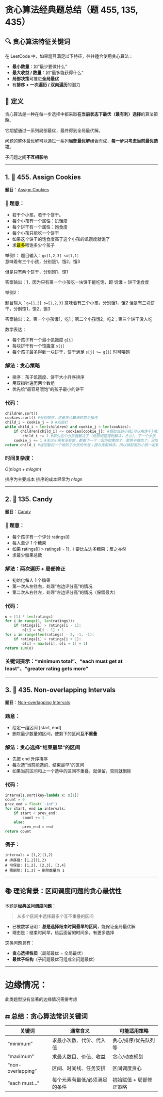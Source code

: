 # 贪心算法经典题总结（题 455, 135, 435）
## 🔍 贪心算法特征关键词


在 LeetCode 中，如果题目满足以下特征，往往适合使用贪心算法：

- **最小数量**：如“最少要做什么”
- **最大收益 / 数量**：如“最多能获得什么”
- **局部决策**可推进**全局最优**
- 有**排序 + 一次遍历 / 双向遍历**的潜力

## 🧠 定义

贪心算法是一种在每一步选择中都采取**在当前状态下最优（最有利）选择**的算法策略。

它期望通过一系列局部最优，最终得到全局最优解。

问题的整体最优解可以通过一系列**局部最优解**组合而成，**每一步只考虑当前最优选项**。

子问题之间**不互相影响**


---

## 1. 🍪 455. Assign Cookies

**题目**：[Assign Cookies](https://leetcode.com/problems/assign-cookies/)

### 🧾 题意：

- 若干个小孩，若干个饼干。
- 每个小孩有一个属性：饥饿度
- 每个饼干有一个属性：饱食度
- 每个小孩只能吃一个饼干
- 如果这个饼干的饱食度高于这个小孩的饥饿度就饱了
- 求<mark>最多</mark>喂饱多少个孩子  

举例1：
题目输入：`g=[1,2,3] s=[1,1]`<br/>
意味着有三个小孩，分别饿1，饿2，饿3

但是只有两个饼干，分别饱1，饱1

答案输出：1，因为只有第一个小孩吃一块饼干能吃饱，即 饥饿 = 饼干饱食度

举例2：

题目输入：`g=[1,2] s=[1,2,3]`
意味着有三个小孩，分别饿1，饿2
但是有三块饼干，分别饱1，饱2，饱3

答案输出：2，第一个小孩饿1，吃1；第二个小孩饿2，吃2；第三个饼干没人吃

数学表达：
- 每个孩子有一个最小饥饿度 `g[i]`
- 每块饼干有一个饱腹度 `s[j]`
- 每个孩子最多得到一块饼干，饼干满足 `s[j] >= g[i]` 时可喂饱

### 解法：贪心策略

- 排序：孩子饥饿度、饼干大小升序排序
- 用双指针遍历两个数组
- 优先给“最容易喂饱”的孩子最小的饼干  
### 代码：

```python
children.sort()
cookies.sort() #分别排序，这是贪心算法的常见操作
child_i = cookie_j = 0 #双指针
while child_i < len(children) and cookie_j < len(cookies):
    if children[child_i] <= cookies[cookie_j]: #假如当前小孩i可以用饼干j喂饱
        child_i += 1 #那么这个小孩就解决了（局部问题得到解决，贪心），下一个小孩
    cookie_j += 1 #无论小孩有没有饱，都看下一个：因为如果饱了，那饼干就吃了。没吃饱那这个饼干也不用管了，题目不要求你关心饼干的命运
return child_i #返回最后一个饱的了小孩的代号；因为先前排序，所以排前面的小孩一定最容易喂饱，并且如果小孩不吃饱，child_i是不会增长的。因此这个代号就是喂饱的小孩数。
```

### 时间复杂度：

$O(n log n + m log m)$

排序为主要成本
排序的成本经常为 $n log n$

---
## 2. 🍬 135. Candy

**题目**：[Candy](https://leetcode.com/problems/candy/)  

### 🧾 题意：

- 每个孩子有一个评分 ratings[i]
- 每人至少 1 个糖果
- 如果 ratings[i] > ratings[i - 1]，i 要比左边多糖果；反之亦然
- 求最少糖果总数  

###  解法：两次遍历 + 局部修正

- 初始化每人 1 个糖果
- 第一次从左往右，处理“右边评分高”的情况    
- 第二次从右往左，处理“左边评分高”的情况（保留最大）

### 代码：

```python
o = [1] * len(ratings)
for i in range(1, len(ratings)):
    if ratings[i] > ratings[i - 1]:
        o[i] = o[i - 1] + 1
for i in range(len(ratings) - 2, -1, -1):
    if ratings[i] > ratings[i + 1]:
        o[i] = max(o[i], o[i + 1] + 1)
return sum(o)
```

### 关键词提示：“minimum total”、“each must get at least”、“greater rating gets more”

---

## 3. 📆 435. Non-overlapping Intervals

**题目**：[Non-overlapping Intervals](https://leetcode.com/problems/non-overlapping-intervals/)
### 题意：

- 给定一组区间 [start, end]
- 删除最少数量的区间，使剩下的区间**互不重叠**
### 解法：贪心选择“结束最早”的区间

- 先按 end 升序排序
- 每次选“当前能选的、结束最早”的区间
- 如果当前区间和上一个选中的区间不重叠，就保留，否则就删除
### 代码：

```python
intervals.sort(key=lambda x: x[1])
count = 0
prev_end = float('-inf')
for start, end in intervals:
    if start < prev_end:
        count += 1
    else:
        prev_end = end
return count
```
### 例子：

```
intervals = [1,2](1,2)
# 排序后: [1,2](1,2)
# 可保留: [1,2], [2,3], [3,4]
# 需删除: [1,3] → 删除数量为 1
```

---
## 📚 理论背景：区间调度问题的贪心最优性

本题是**经典区间调度问题**：

> 从多个区间中选择最多个互不重叠的区间
  
- 已被数学证明：**总是选择结束时间最早的区间**，能保证全局最优解
- 理由是：结束时间早，给后面留的时间多，有更多选择

这类问题具有：
- **贪心选择性质**（局部最优 = 全局最优）
- **最优子结构**（子问题最优可组成全问题最优）

---
# 边缘情况：
此类题型没有显著的边缘情况需要考虑

## 🔚 总结：贪心算法常识关键词

|**关键词**|**通常含义**|**可能适用策略**|
|---|---|---|
|“minimum”|求最小次数、代价、代入值|贪心/排序/优先队列等|
|“maximum”|求最大数目、价值、收益|贪心/动态规划|
|“non-overlapping”|区间、时间线、任务安排|区间调度贪心|
|“each must…”|每个元素有最低/必须满足的条件|初始赋值 + 局部修正策略|


